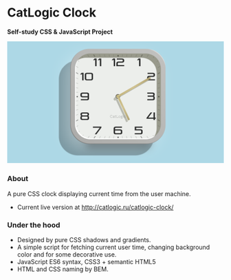 # CatLogic Clock
**Self-study CSS & JavaScript Project**

![Clock Preview](./images/catlogic-clock.png)

### About

A pure CSS clock displaying current time from the user machine.
* Current live version at http://catlogic.ru/catlogic-clock/

### Under the hood

* Designed by pure CSS shadows and gradients.
* A simple script for fetching current user time, changing background color and for some decorative use.
* JavaScript ES6 syntax, CSS3 + semantic HTML5
* HTML and CSS naming by BEM.
